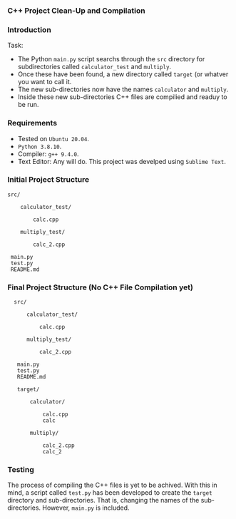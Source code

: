 ### C++ Project Clean-Up and Compilation

### Introduction

Task: 

  * The Python `main.py` script searchs through the `src` directory for subdirectories called `calculator_test` and `multiply`.
  * Once these have been found, a new directory called `target` (or whatver you want to call it.
  * The new sub-directories now have the names `calculator` and `multiply`.
  * Inside these new sub-directories C++ files are compilied and readuy to be run.

### Requirements

  * Tested on `Ubuntu 20.04`.
  * `Python 3.8.10`.
  * Compiler: `g++ 9.4.0`.
  * Text Editor: Any will do. This project was develped using `Sublime Text`.

### Initial Project Structure

    src/
    
        calculator_test/
        
            calc.cpp
            
        multiply_test/
        
            calc_2.cpp
             
     main.py
     test.py
     README.md
     
     
### Final Project Structure (No C++ File Compilation yet)

      src/
      
          calculator_test/
          
              calc.cpp
                
          multiply_test/
          
              calc_2.cpp
               
       main.py
       test.py
       README.md
       
       target/
       
           calculator/
           
               calc.cpp
               calc
               
           multiply/
           
               calc_2.cpp
               calc_2
               
               
### Testing

The process of compiling the C++ files is yet to be achived. With this in mind, a script called `test.py` has been developed to create the `target`
directory and sub-directories. That is, changing the names of the sub-directories. However, `main.py` is included. 
                  
                


